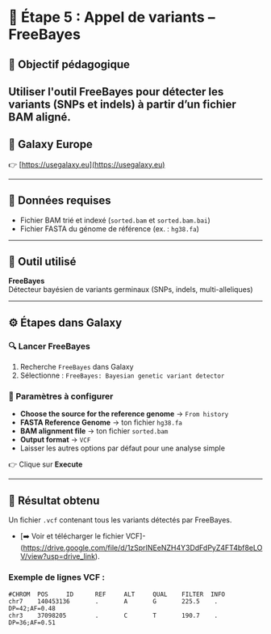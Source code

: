 # 🧬 Étape 5 : Appel de variants – FreeBayes

## 🎯 Objectif pédagogique

Utiliser l'outil FreeBayes pour détecter les variants (SNPs et indels) à partir d’un fichier BAM aligné. 
---

## 🔗 Galaxy Europe

👉 [https://usegalaxy.eu](https://usegalaxy.eu)

---

## 📁 Données requises

- Fichier BAM trié et indexé (`sorted.bam` et `sorted.bam.bai`)
- Fichier FASTA du génome de référence (ex. : `hg38.fa`)

---

## 🧰 Outil utilisé

**FreeBayes**  
Détecteur bayésien de variants germinaux (SNPs, indels, multi-alleliques)

---

## ⚙️ Étapes dans Galaxy

### 🔍 Lancer FreeBayes

1. Recherche `FreeBayes` dans Galaxy
2. Sélectionne : `FreeBayes: Bayesian genetic variant detector`

### 📌 Paramètres à configurer

- **Choose the source for the reference genome** → `From history`
- **FASTA Reference Genome** → ton fichier `hg38.fa`
- **BAM alignment file** → ton fichier `sorted.bam`
- **Output format** → `VCF`
- Laisser les autres options par défaut pour une analyse simple

👉 Clique sur **Execute**

---

## 📄 Résultat obtenu

Un fichier `.vcf` contenant tous les variants détectés par FreeBayes.
- [➡️ Voir et télécharger le fichier VCF]-(https://drive.google.com/file/d/1zSprINEeNZH4Y3DdFdPyZ4FT4bf8eLOV/view?usp=drive_link).


### Exemple de lignes VCF :

```vcf
#CHROM  POS     ID      REF     ALT     QUAL    FILTER  INFO
chr7    140453136       .       A       G       225.5    .       DP=42;AF=0.48
chr3    37098205        .       C       T       190.7    .       DP=36;AF=0.51
